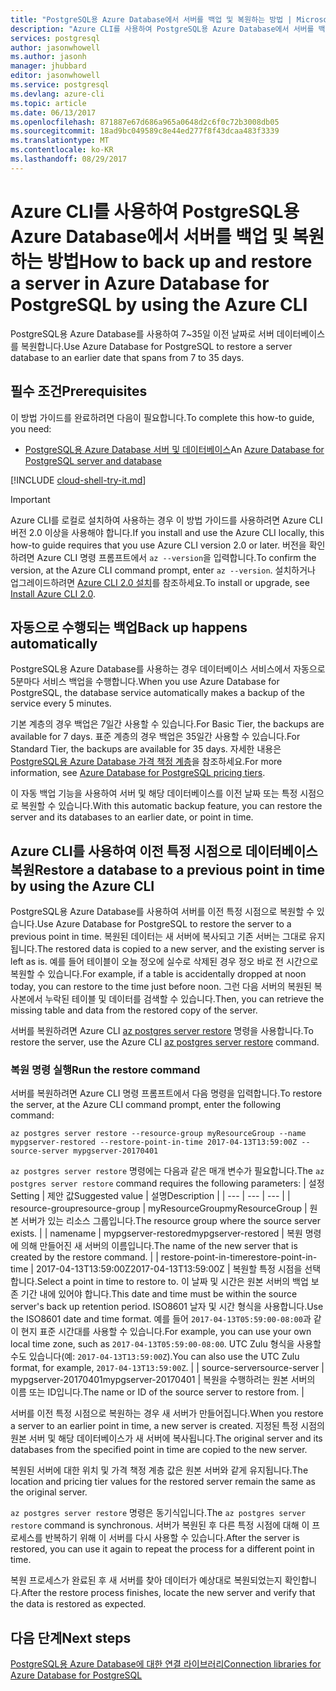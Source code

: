 ```yaml
---
title: "PostgreSQL용 Azure Database에서 서버를 백업 및 복원하는 방법 | Microsoft Docs"
description: "Azure CLI를 사용하여 PostgreSQL용 Azure Database에서 서버를 백업 및 복원하는 방법을 알아봅니다."
services: postgresql
author: jasonwhowell
ms.author: jasonh
manager: jhubbard
editor: jasonwhowell
ms.service: postgresql
ms.devlang: azure-cli
ms.topic: article
ms.date: 06/13/2017
ms.openlocfilehash: 871887e67d686a965a0648d2c6f0c72b3008db05
ms.sourcegitcommit: 18ad9bc049589c8e44ed277f8f43dcaa483f3339
ms.translationtype: MT
ms.contentlocale: ko-KR
ms.lasthandoff: 08/29/2017
---
```

# <a name="how-to-back-up-and-restore-a-server-in-azure-database-for-postgresql-by-using-the-azure-cli"></a><span data-ttu-id="83dbe-103">Azure CLI를 사용하여 PostgreSQL용 Azure Database에서 서버를 백업 및 복원하는 방법</span><span class="sxs-lookup"><span data-stu-id="83dbe-103">How to back up and restore a server in Azure Database for PostgreSQL by using the Azure CLI</span></span>

<span data-ttu-id="83dbe-104">PostgreSQL용 Azure Database를 사용하여 7~35일 이전 날짜로 서버 데이터베이스를 복원합니다.</span><span class="sxs-lookup"><span data-stu-id="83dbe-104">Use Azure Database for PostgreSQL to restore a server database to an earlier date that spans from 7 to 35 days.</span></span>

## <a name="prerequisites"></a><span data-ttu-id="83dbe-105">필수 조건</span><span class="sxs-lookup"><span data-stu-id="83dbe-105">Prerequisites</span></span>
<span data-ttu-id="83dbe-106">이 방법 가이드를 완료하려면 다음이 필요합니다.</span><span class="sxs-lookup"><span data-stu-id="83dbe-106">To complete this how-to guide, you need:</span></span>
- <span data-ttu-id="83dbe-107">[PostgreSQL용 Azure Database 서버 및 데이터베이스](quickstart-create-server-database-azure-cli.md)</span><span class="sxs-lookup"><span data-stu-id="83dbe-107">An [Azure Database for PostgreSQL server and database](quickstart-create-server-database-azure-cli.md)</span></span>

[!INCLUDE [cloud-shell-try-it.md](../../includes/cloud-shell-try-it.md)]

 

> [!IMPORTANT]
> <span data-ttu-id="83dbe-108">Azure CLI를 로컬로 설치하여 사용하는 경우 이 방법 가이드를 사용하려면 Azure CLI 버전 2.0 이상을 사용해야 합니다.</span><span class="sxs-lookup"><span data-stu-id="83dbe-108">If you install and use the Azure CLI locally, this how-to guide requires that you use Azure CLI version 2.0 or later.</span></span> <span data-ttu-id="83dbe-109">버전을 확인하려면 Azure CLI 명령 프롬프트에서 `az --version`을 입력합니다.</span><span class="sxs-lookup"><span data-stu-id="83dbe-109">To confirm the version, at the Azure CLI command prompt, enter `az --version`.</span></span> <span data-ttu-id="83dbe-110">설치하거나 업그레이드하려면 [Azure CLI 2.0 설치]( /cli/azure/install-azure-cli)를 참조하세요.</span><span class="sxs-lookup"><span data-stu-id="83dbe-110">To install or upgrade, see [Install Azure CLI 2.0]( /cli/azure/install-azure-cli).</span></span>

## <a name="back-up-happens-automatically"></a><span data-ttu-id="83dbe-111">자동으로 수행되는 백업</span><span class="sxs-lookup"><span data-stu-id="83dbe-111">Back up happens automatically</span></span>
<span data-ttu-id="83dbe-112">PostgreSQL용 Azure Database를 사용하는 경우 데이터베이스 서비스에서 자동으로 5분마다 서비스 백업을 수행합니다.</span><span class="sxs-lookup"><span data-stu-id="83dbe-112">When you use Azure Database for PostgreSQL, the database service automatically makes a backup of the service every 5 minutes.</span></span> 

<span data-ttu-id="83dbe-113">기본 계층의 경우 백업은 7일간 사용할 수 있습니다.</span><span class="sxs-lookup"><span data-stu-id="83dbe-113">For Basic Tier, the backups are available for 7 days.</span></span> <span data-ttu-id="83dbe-114">표준 계층의 경우 백업은 35일간 사용할 수 있습니다.</span><span class="sxs-lookup"><span data-stu-id="83dbe-114">For Standard Tier, the backups are available for 35 days.</span></span> <span data-ttu-id="83dbe-115">자세한 내용은 [PostgreSQL용 Azure Database 가격 책정 계층](concepts-service-tiers.md)을 참조하세요.</span><span class="sxs-lookup"><span data-stu-id="83dbe-115">For more information, see [Azure Database for PostgreSQL pricing tiers](concepts-service-tiers.md).</span></span>

<span data-ttu-id="83dbe-116">이 자동 백업 기능을 사용하여 서버 및 해당 데이터베이스를 이전 날짜 또는 특정 시점으로 복원할 수 있습니다.</span><span class="sxs-lookup"><span data-stu-id="83dbe-116">With this automatic backup feature, you can restore the server and its databases to an earlier date, or point in time.</span></span>

## <a name="restore-a-database-to-a-previous-point-in-time-by-using-the-azure-cli"></a><span data-ttu-id="83dbe-117">Azure CLI를 사용하여 이전 특정 시점으로 데이터베이스 복원</span><span class="sxs-lookup"><span data-stu-id="83dbe-117">Restore a database to a previous point in time by using the Azure CLI</span></span>
<span data-ttu-id="83dbe-118">PostgreSQL용 Azure Database를 사용하여 서버를 이전 특정 시점으로 복원할 수 있습니다.</span><span class="sxs-lookup"><span data-stu-id="83dbe-118">Use Azure Database for PostgreSQL to restore the server to a previous point in time.</span></span> <span data-ttu-id="83dbe-119">복원된 데이터는 새 서버에 복사되고 기존 서버는 그대로 유지됩니다.</span><span class="sxs-lookup"><span data-stu-id="83dbe-119">The restored data is copied to a new server, and the existing server is left as is.</span></span> <span data-ttu-id="83dbe-120">예를 들어 테이블이 오늘 정오에 실수로 삭제된 경우 정오 바로 전 시간으로 복원할 수 있습니다.</span><span class="sxs-lookup"><span data-stu-id="83dbe-120">For example, if a table is accidentally dropped at noon today, you can restore to the time just before noon.</span></span> <span data-ttu-id="83dbe-121">그런 다음 서버의 복원된 복사본에서 누락된 테이블 및 데이터를 검색할 수 있습니다.</span><span class="sxs-lookup"><span data-stu-id="83dbe-121">Then, you can retrieve the missing table and data from the restored copy of the server.</span></span> 

<span data-ttu-id="83dbe-122">서버를 복원하려면 Azure CLI [az postgres server restore](/cli/azure/postgres/server#restore) 명령을 사용합니다.</span><span class="sxs-lookup"><span data-stu-id="83dbe-122">To restore the server, use the Azure CLI [az postgres server restore](/cli/azure/postgres/server#restore) command.</span></span>

### <a name="run-the-restore-command"></a><span data-ttu-id="83dbe-123">복원 명령 실행</span><span class="sxs-lookup"><span data-stu-id="83dbe-123">Run the restore command</span></span>

<span data-ttu-id="83dbe-124">서버를 복원하려면 Azure CLI 명령 프롬프트에서 다음 명령을 입력합니다.</span><span class="sxs-lookup"><span data-stu-id="83dbe-124">To restore the server, at the Azure CLI command prompt, enter the following command:</span></span>

```azurecli-interactive
az postgres server restore --resource-group myResourceGroup --name mypgserver-restored --restore-point-in-time 2017-04-13T13:59:00Z --source-server mypgserver-20170401
```

<span data-ttu-id="83dbe-125">`az postgres server restore` 명령에는 다음과 같은 매개 변수가 필요합니다.</span><span class="sxs-lookup"><span data-stu-id="83dbe-125">The `az postgres server restore` command requires the following parameters:</span></span>
| <span data-ttu-id="83dbe-126">설정</span><span class="sxs-lookup"><span data-stu-id="83dbe-126">Setting</span></span> | <span data-ttu-id="83dbe-127">제안 값</span><span class="sxs-lookup"><span data-stu-id="83dbe-127">Suggested value</span></span> | <span data-ttu-id="83dbe-128">설명</span><span class="sxs-lookup"><span data-stu-id="83dbe-128">Description</span></span>  |
| --- | --- | --- |
| <span data-ttu-id="83dbe-129">resource-group</span><span class="sxs-lookup"><span data-stu-id="83dbe-129">resource-group</span></span> |  <span data-ttu-id="83dbe-130">myResourceGroup</span><span class="sxs-lookup"><span data-stu-id="83dbe-130">myResourceGroup</span></span> |  <span data-ttu-id="83dbe-131">원본 서버가 있는 리소스 그룹입니다.</span><span class="sxs-lookup"><span data-stu-id="83dbe-131">The resource group where the source server exists.</span></span>  |
| <span data-ttu-id="83dbe-132">name</span><span class="sxs-lookup"><span data-stu-id="83dbe-132">name</span></span> | <span data-ttu-id="83dbe-133">mypgserver-restored</span><span class="sxs-lookup"><span data-stu-id="83dbe-133">mypgserver-restored</span></span> | <span data-ttu-id="83dbe-134">복원 명령에 의해 만들어진 새 서버의 이름입니다.</span><span class="sxs-lookup"><span data-stu-id="83dbe-134">The name of the new server that is created by the restore command.</span></span> |
| <span data-ttu-id="83dbe-135">restore-point-in-time</span><span class="sxs-lookup"><span data-stu-id="83dbe-135">restore-point-in-time</span></span> | <span data-ttu-id="83dbe-136">2017-04-13T13:59:00Z</span><span class="sxs-lookup"><span data-stu-id="83dbe-136">2017-04-13T13:59:00Z</span></span> | <span data-ttu-id="83dbe-137">복원할 특정 시점을 선택합니다.</span><span class="sxs-lookup"><span data-stu-id="83dbe-137">Select a point in time to restore to.</span></span> <span data-ttu-id="83dbe-138">이 날짜 및 시간은 원본 서버의 백업 보존 기간 내에 있어야 합니다.</span><span class="sxs-lookup"><span data-stu-id="83dbe-138">This date and time must be within the source server's back up retention period.</span></span> <span data-ttu-id="83dbe-139">ISO8601 날자 및 시간 형식을 사용합니다.</span><span class="sxs-lookup"><span data-stu-id="83dbe-139">Use the ISO8601 date and time format.</span></span> <span data-ttu-id="83dbe-140">예를 들어 `2017-04-13T05:59:00-08:00`과 같이 현지 표준 시간대를 사용할 수 있습니다.</span><span class="sxs-lookup"><span data-stu-id="83dbe-140">For example, you can use your own local time zone, such as `2017-04-13T05:59:00-08:00`.</span></span> <span data-ttu-id="83dbe-141">UTC Zulu 형식을 사용할 수도 있습니다(예: `2017-04-13T13:59:00Z`).</span><span class="sxs-lookup"><span data-stu-id="83dbe-141">You can also use the UTC Zulu format, for example, `2017-04-13T13:59:00Z`.</span></span> |
| <span data-ttu-id="83dbe-142">source-server</span><span class="sxs-lookup"><span data-stu-id="83dbe-142">source-server</span></span> | <span data-ttu-id="83dbe-143">mypgserver-20170401</span><span class="sxs-lookup"><span data-stu-id="83dbe-143">mypgserver-20170401</span></span> | <span data-ttu-id="83dbe-144">복원을 수행하려는 원본 서버의 이름 또는 ID입니다.</span><span class="sxs-lookup"><span data-stu-id="83dbe-144">The name or ID of the source server to restore from.</span></span> |

<span data-ttu-id="83dbe-145">서버를 이전 특정 시점으로 복원하는 경우 새 서버가 만들어집니다.</span><span class="sxs-lookup"><span data-stu-id="83dbe-145">When you restore a server to an earlier point in time, a new server is created.</span></span> <span data-ttu-id="83dbe-146">지정된 특정 시점의 원본 서버 및 해당 데이터베이스가 새 서버에 복사됩니다.</span><span class="sxs-lookup"><span data-stu-id="83dbe-146">The original server and its databases from the specified point in time are copied to the new server.</span></span>

<span data-ttu-id="83dbe-147">복원된 서버에 대한 위치 및 가격 책정 계층 값은 원본 서버와 같게 유지됩니다.</span><span class="sxs-lookup"><span data-stu-id="83dbe-147">The location and pricing tier values for the restored server remain the same as the original server.</span></span> 

<span data-ttu-id="83dbe-148">`az postgres server restore` 명령은 동기식입니다.</span><span class="sxs-lookup"><span data-stu-id="83dbe-148">The `az postgres server restore` command is synchronous.</span></span> <span data-ttu-id="83dbe-149">서버가 복원된 후 다른 특정 시점에 대해 이 프로세스를 반복하기 위해 이 서버를 다시 사용할 수 있습니다.</span><span class="sxs-lookup"><span data-stu-id="83dbe-149">After the server is restored, you can use it again to repeat the process for a different point in time.</span></span> 

<span data-ttu-id="83dbe-150">복원 프로세스가 완료된 후 새 서버를 찾아 데이터가 예상대로 복원되었는지 확인합니다.</span><span class="sxs-lookup"><span data-stu-id="83dbe-150">After the restore process finishes, locate the new server and verify that the data is restored as expected.</span></span>

## <a name="next-steps"></a><span data-ttu-id="83dbe-151">다음 단계</span><span class="sxs-lookup"><span data-stu-id="83dbe-151">Next steps</span></span>
[<span data-ttu-id="83dbe-152">PostgreSQL용 Azure Database에 대한 연결 라이브러리</span><span class="sxs-lookup"><span data-stu-id="83dbe-152">Connection libraries for Azure Database for PostgreSQL</span></span>](concepts-connection-libraries.md)
